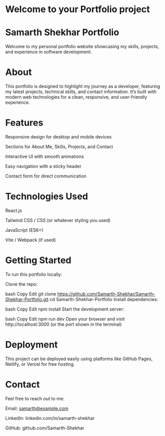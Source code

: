 # Welcome to your Portfolio project

# Samarth Shekhar Portfolio
Welcome to my personal portfolio website showcasing my skills, projects, and experience in software development.

# About
This portfolio is designed to highlight my journey as a developer, featuring my latest projects, technical skills, and contact information. It’s built with modern web technologies for a clean, responsive, and user-friendly experience.

# Features
Responsive design for desktop and mobile devices

Sections for About Me, Skills, Projects, and Contact

Interactive UI with smooth animations

Easy navigation with a sticky header

Contact form for direct communication

# Technologies Used
React.js

Tailwind CSS / CSS (or whatever styling you used)

JavaScript (ES6+)

Vite / Webpack (if used)

# Getting Started
To run this portfolio locally:

Clone the repo:

bash
Copy
Edit
git clone https://github.com/Samarth-Shekhar/Samarth-Shekhar-Portfolio.git
cd Samarth-Shekhar-Portfolio
Install dependencies:

bash
Copy
Edit
npm install
Start the development server:

bash
Copy
Edit
npm run dev
Open your browser and visit http://localhost:3000 (or the port shown in the terminal)

# Deployment
This project can be deployed easily using platforms like GitHub Pages, Netlify, or Vercel for free hosting.

# Contact
Feel free to reach out to me:

Email: samarth@example.com

LinkedIn: linkedin.com/in/samarth-shekhar

GitHub: github.com/Samarth-Shekhar
